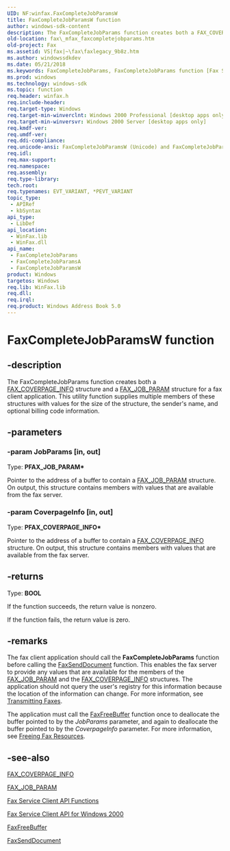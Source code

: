 ```yaml
---
UID: NF:winfax.FaxCompleteJobParamsW
title: FaxCompleteJobParamsW function
author: windows-sdk-content
description: The FaxCompleteJobParams function creates both a FAX_COVERPAGE_INFO structure and a FAX_JOB_PARAM structure for a fax client application.
old-location: fax\_mfax_faxcompletejobparams.htm
old-project: Fax
ms.assetid: VS|fax|~\fax\faxlegacy_9b8z.htm
ms.author: windowssdkdev
ms.date: 05/21/2018
ms.keywords: FaxCompleteJobParams, FaxCompleteJobParams function [Fax Service], FaxCompleteJobParamsA, FaxCompleteJobParamsW, _mfax_faxcompletejobparams, fax._mfax_faxcompletejobparams, winfax/FaxCompleteJobParams, winfax/FaxCompleteJobParamsA, winfax/FaxCompleteJobParamsW
ms.prod: windows
ms.technology: windows-sdk
ms.topic: function
req.header: winfax.h
req.include-header: 
req.target-type: Windows
req.target-min-winverclnt: Windows 2000 Professional [desktop apps only]
req.target-min-winversvr: Windows 2000 Server [desktop apps only]
req.kmdf-ver: 
req.umdf-ver: 
req.ddi-compliance: 
req.unicode-ansi: FaxCompleteJobParamsW (Unicode) and FaxCompleteJobParamsA (ANSI)
req.idl: 
req.max-support: 
req.namespace: 
req.assembly: 
req.type-library: 
tech.root: 
req.typenames: EVT_VARIANT, *PEVT_VARIANT
topic_type:
 - APIRef
 - kbSyntax
api_type:
 - LibDef
api_location:
 - WinFax.lib
 - WinFax.dll
api_name:
 - FaxCompleteJobParams
 - FaxCompleteJobParamsA
 - FaxCompleteJobParamsW
product: Windows
targetos: Windows
req.lib: WinFax.lib
req.dll: 
req.irql: 
req.product: Windows Address Book 5.0
---
```


# FaxCompleteJobParamsW function


## -description


The FaxCompleteJobParams function creates both a <a href="https://msdn.microsoft.com/488a4c89-7efc-4aa5-aa8d-b6cc2ccd2535">FAX_COVERPAGE_INFO</a> structure and a <a href="https://msdn.microsoft.com/d589a255-abe2-49d5-b593-3a60cdaf61eb">FAX_JOB_PARAM</a> structure for a fax client application. This utility function supplies multiple members of these structures with values for the size of the structure, the sender's name, and optional billing code information.


## -parameters




### -param JobParams [in, out]

Type: <b>PFAX_JOB_PARAM*</b>

Pointer to the address of a buffer to contain a <a href="https://msdn.microsoft.com/d589a255-abe2-49d5-b593-3a60cdaf61eb">FAX_JOB_PARAM</a> structure. On output, this structure contains members with values that are available from the fax server.


### -param CoverpageInfo [in, out]

Type: <b>PFAX_COVERPAGE_INFO*</b>

Pointer to the address of a buffer to contain a <a href="https://msdn.microsoft.com/488a4c89-7efc-4aa5-aa8d-b6cc2ccd2535">FAX_COVERPAGE_INFO</a> structure. On output, this structure contains members with values that are available from the fax server.


## -returns



Type: <b>BOOL</b>

If the function succeeds, the return value is nonzero.

If the function fails, the return value is zero.




## -remarks



The fax client application should call the <b>FaxCompleteJobParams</b> function before calling the <a href="https://msdn.microsoft.com/bbf8def4-4af0-4315-94f9-860f9db1eefa">FaxSendDocument</a> function. This enables the fax server to provide any values that are available for the members of the <a href="https://msdn.microsoft.com/d589a255-abe2-49d5-b593-3a60cdaf61eb">FAX_JOB_PARAM</a> and the <a href="https://msdn.microsoft.com/488a4c89-7efc-4aa5-aa8d-b6cc2ccd2535">FAX_COVERPAGE_INFO</a> structures. The application should not query the user's registry for this information because the location of the information can change. For more information, see <a href="https://msdn.microsoft.com/bee4d50b-d6e3-432b-9db6-c7df837079f4">Transmitting Faxes</a>.

The application must call the <a href="https://msdn.microsoft.com/9a7eedc8-e00f-40e8-a9f4-8e919012ed47">FaxFreeBuffer</a> function once to deallocate the buffer pointed to by the <i>JobParams</i> parameter, and again to deallocate the buffer pointed to by the <i>CoverpageInfo</i> parameter. For more information, see <a href="https://msdn.microsoft.com/a8371d98-8a66-484a-9179-4894ae0a7dfc">Freeing Fax Resources</a>.




## -see-also




<a href="https://msdn.microsoft.com/488a4c89-7efc-4aa5-aa8d-b6cc2ccd2535">FAX_COVERPAGE_INFO</a>



<a href="https://msdn.microsoft.com/d589a255-abe2-49d5-b593-3a60cdaf61eb">FAX_JOB_PARAM</a>



<a href="https://msdn.microsoft.com/b076b5ba-09af-4312-90c1-27abd0b859df">Fax Service Client API Functions</a>



<a href="https://msdn.microsoft.com/cbc79dc5-d0ca-418d-8572-64b0a582056f">Fax Service Client API for Windows 2000</a>



<a href="https://msdn.microsoft.com/9a7eedc8-e00f-40e8-a9f4-8e919012ed47">FaxFreeBuffer</a>



<a href="https://msdn.microsoft.com/bbf8def4-4af0-4315-94f9-860f9db1eefa">FaxSendDocument</a>
 

 

